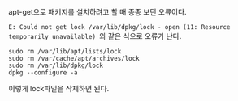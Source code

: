 apt-get으로 패키지를 설치하려고 할 때 종종 보던 오류이다.

```E: Could not get lock /var/lib/dpkg/lock - open (11: Resource temporarily unavailable) ```와 같은 식으로 오류가 난다.

```
sudo rm /var/lib/apt/lists/lock
sudo rm /var/cache/apt/archives/lock
sudo rm /var/lib/dpkg/lock
dpkg --configure -a
```

이렇게 lock파일을 삭제하면 된다.

